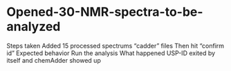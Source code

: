 # Opened-30-NMR-spectra-to-be-analyzed

Steps taken	Added 15 processed spectrums “cadder” files 
Then hit “confirm id”
Expected behavior 	Run the analysis 
What happened 	USP-ID exited by itself and chemAdder showed up 
